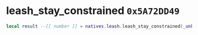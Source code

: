 # leash_stay_constrained `0x5A72DD49`

```lua
local result --[[ number ]] = natives.leash.leash_stay_constrained(_unk0 --[[ number ]], _unk1 --[[ number ]])
```